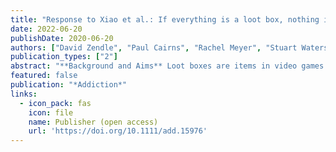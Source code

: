 ```yaml
---
title: "Response to Xiao et al.: If everything is a loot box, nothing is"
date: 2022-06-20
publishDate: 2020-06-20
authors: ["David Zendle", "Paul Cairns", "Rachel Meyer", "Stuart Waters", "**Nick Ballou**"]
publication_types: ["2"]
abstract: "**Background and Aims** Loot boxes are items in video games that may be bought for real-world money but provide ran- domized rewards. Formal similarities between loot boxes and gambling have led to concerns that they may provide a ‘gateway’ to gambling amongst children. However, the availability of loot boxes is unclear. This study aimed to determine what proportion of top-grossing video games contained loot boxes, and how many of those games were available to children. **Design, setting and cases** Survey of the 100 top-grossing games on both the Google Play store and the Apple App store, and the top 50 most-played games on Steam according to the data aggregator SteamSpy. Measurements The prevalence of loot boxes was measured for each platform outlined above, split by age rating. **Findings** A total of 58.0% of the top games on the Google Play store contained loot boxes, 59.0% of the top iPhone games contained loot boxes and 36.0% of the top games on the Steam store contained loot boxes; 93.1% of the Android games that featured loot boxes and 94.9% of the iPhone games that featured loot boxes were deemed suitable for children aged 12+. Age ratings were more conservative for desktop games. Only 38.8% of desktop games that featured loot boxes were available to children aged 12+. **Conclusions** Loot boxes appear to be prevalent in video games that are deemed suitable for children, especially on mobile platforms."
featured: false
publication: "*Addiction*"
links:
  - icon_pack: fas
    icon: file
    name: Publisher (open access)
    url: 'https://doi.org/10.1111/add.15976'
---
```


